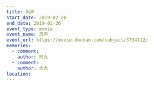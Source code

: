 ```yaml
---
title: 风声
start_date: 2019-02-26
end_date: 2019-02-26
event_type: movie
event_name: 风声
event_url: https://movie.douban.com/subject/3734112/
memories:
  - comment: 
    author: 时九
  - comment: 
    author: 念九  
location: 
---
```

